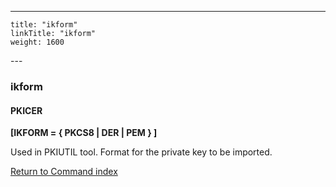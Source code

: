 ---
    title: "ikform"
    linkTitle: "ikform"
    weight: 1600
---<span id="ikform"></span>

### ikform

#### PKICER

****[IKFORM = { PKCS8 &#124; DER &#124; PEM } ]****

Used in PKIUTIL tool. Format for the private
key to be imported.

[Return to Command index](../../)

